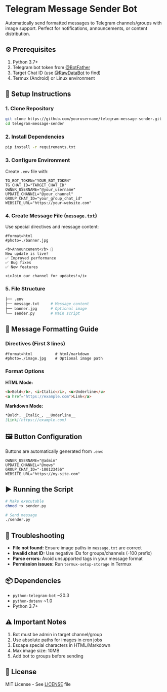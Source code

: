 
# Telegram Message Sender Bot

Automatically send formatted messages to Telegram channels/groups with image support. Perfect for notifications, announcements, or content distribution.

## ⚙️ Prerequisites
1. Python 3.7+
2. Telegram bot token from [@BotFather](https://t.me/BotFather)
3. Target Chat ID (use [@RawDataBot](https://t.me/RawDataBot) to find)
4. Termux (Android) or Linux environment

## 🚀 Setup Instructions

### 1. Clone Repository
```bash
git clone https://github.com/yourusername/telegram-message-sender.git
cd telegram-message-sender
```

### 2. Install Dependencies
```bash
pip install -r requirements.txt
```

### 3. Configure Environment
Create `.env` file with:
```env
TG_BOT_TOKEN="YOUR_BOT_TOKEN"
TG_CHAT_ID="TARGET_CHAT_ID"
OWNER_USERNAME="@your_username"
UPDATE_CHANNEL="@your_channel"
GROUP_CHAT_ID="your_group_chat_id"
WEBSITE_URL="https://your-website.com"
```

### 4. Create Message File (`message.txt`)
Use special directives and message content:
```text
#format=html
#photo=./banner.jpg

<b>Announcement</b> 📢
New update is live!
✅ Improved performance
✅ Bug fixes
✅ New features

<i>Join our channel for updates!</i>
```

### 5. File Structure
```bash
├── .env
├── message.txt     # Message content
├── banner.jpg      # Optional image
└── sender.py       # Main script
```

## 📝 Message Formatting Guide
### Directives (First 3 lines)
```text
#format=html          # html/markdown
#photo=./image.jpg    # Optional image path
```

### Format Options
**HTML Mode:**
```html
<b>Bold</b>, <i>Italic</i>, <u>Underline</u>
<a href="https://example.com">Link</a>
```

**Markdown Mode:**
```markdown
*Bold*, _Italic_, __Underline__
[Link](https://example.com)
```

## 🖼️ Button Configuration
Buttons are automatically generated from `.env`:
```env
OWNER_USERNAME="@admin"
UPDATE_CHANNEL="@news"
GROUP_CHAT_ID="-100123456"
WEBSITE_URL="https://my-site.com"
```

## ▶️ Running the Script
```bash
# Make executable
chmod +x sender.py

# Send message
./sender.py
```

## 🔧 Troubleshooting
- **File not found:** Ensure image paths in `message.txt` are correct
- **Invalid chat ID:** Use negative IDs for groups/channels (-100 prefix)
- **Parse errors:** Avoid unsupported tags in your message format
- **Permission issues:** Run `termux-setup-storage` in Termux

## 📦 Dependencies
- `python-telegram-bot` ~20.3
- `python-dotenv` ~1.0
- Python 3.7+

## ⚠️ Important Notes
1. Bot must be admin in target channel/group
2. Use absolute paths for images in cron jobs
3. Escape special characters in HTML/Markdown
4. Max image size: 10MB
5. Add bot to groups before sending

## 📄 License
MIT License - See [LICENSE](LICENSE) file
```
